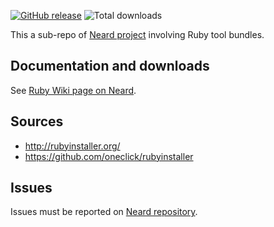 [![GitHub release](https://img.shields.io/github/release/crazy-max/neard-tool-ruby.svg?style=flat-square)](https://github.com/crazy-max/neard-tool-ruby/releases/latest)
![Total downloads](https://img.shields.io/github/downloads/crazy-max/neard-tool-ruby/total.svg?style=flat-square)

This a sub-repo of [Neard project](https://github.com/crazy-max/neard) involving Ruby tool bundles.

## Documentation and downloads

See [Ruby Wiki page on Neard](https://github.com/crazy-max/neard/wiki/toolRuby).

## Sources

* http://rubyinstaller.org/
* https://github.com/oneclick/rubyinstaller

## Issues

Issues must be reported on [Neard repository](https://github.com/crazy-max/neard/issues).
